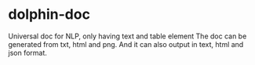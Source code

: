 # dolphin-doc
Universal doc for NLP, only having text and table element
The doc can be generated from txt, html and png. And it can also output in text, html and json format.
